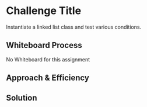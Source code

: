 
# Challenge Title
Instantiate a linked list class and test various conditions.

## Whiteboard Process
No Whiteboard for this assignment

## Approach & Efficiency

## Solution
<!-- Show how to run your code, and examples of it in action -->
